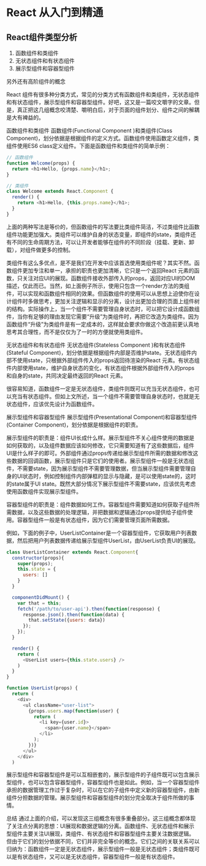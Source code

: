 # React 从入门到精通

## React组件类型分析

1. 函数组件和类组件
2. 无状态组件和有状态组件
3. 展示型组件和容器型组件

另外还有高阶组件的概念

React 组件有很多种分类方式，常见的分类方式有函数组件和类组件，无状态组件和有状态组件，展示型组件和容器型组件。好吧，这又是一篇咬文嚼字的文章。但是，真正把这几组概念咬清楚、嚼明白后，对于页面的组件划分、组件之间的解耦是大有裨益的。

函数组件和类组件
函数组件(Functional Component )和类组件(Class Component)，划分依据是根据组件的定义方式。函数组件使用函数定义组件，类组件使用ES6 class定义组件。下面是函数组件和类组件的简单示例：
```js
// 函数组件
function Welcome(props) {
  return <h1>Hello, {props.name}</h1>;
}

// 类组件
class Welcome extends React.Component {
  render() {
    return <h1>Hello, {this.props.name}</h1>;
  }
}
```
上面的两种写法是等价的，但函数组件的写法要比类组件简洁，不过类组件比函数组件功能更加强大。类组件可以维护自身的状态变量，即组件的state，类组件还有不同的生命周期方法，可以让开发者能够在组件的不同阶段（挂载、更新、卸载），对组件做更多的控制。

类组件有这么多优点，是不是我们在开发中应该首选使用类组件呢？其实不然。函数组件更加专注和单一，承担的职责也更加清晰，它只是一个返回React 元素的函数，只关注对应UI的展现。函数组件接收外部传入的props，返回对应UI的DOM描述，仅此而已。当然，如上面例子所示，使用只包含一个render方法的类组件，可以实现和函数组件相同的效果。但函数组件的使用可以从思想上迫使你在设计组件时多做思考，更加关注逻辑和显示的分离，设计出更加合理的页面上组件树的结构。实际操作上，当一个组件不需要管理自身状态时，可以把它设计成函数组件，当你有足够的理由发现它需要“升级”为类组件时，再把它改造为类组件。因为函数组件“升级”为类组件是有一定成本的，这样就会要求你做这个改造前更认真地思考其合理性，而不是仅仅为了一时的方便就使用类组件。

无状态组件和有状态组件
无状态组件(Stateless Component )和有状态组件(Stateful Component)，划分依据是根据组件内部是否维护state。无状态组件内部不使用state，只根据外部组件传入的props返回待渲染的React 元素。有状态组件内部使用state，维护自身状态的变化，有状态组件根据外部组件传入的props和自身的state，共同决定最终返回的React 元素。

很容易知道，函数组件一定是无状态组件，类组件则既可以充当无状态组件，也可以充当有状态组件。但如上文所述，当一个组件不需要管理自身状态时，也就是无状态组件，应该优先设计为函数组件。

展示型组件和容器型组件
展示型组件(Presentational Component)和容器型组件(Container Component)，划分依据是根据组件的职责。

展示型组件的职责是：组件UI长成什么样。展示型组件不关心组件使用的数据是如何获取的，以及组件数据应该如何修改，它只需要知道有了这些数据后，组件UI是什么样子的即可。外部组件通过props传递给展示型组件所需的数据和修改这些数据的回调函数，展示型组件只是它们的使用者。展示型组件一般是无状态组件，不需要state，因为展示型组件不需要管理数据，但当展示型组件需要管理自身的UI状态时，例如控制组件内部弹框的显示与隐藏，是可以使用state的，这时的state属于UI state。既然大部分情况下展示型组件不需要state，应该优先考虑使用函数组件实现展示型组件。

容器型组件的职责是：组件数据如何工作。容器型组件需要知道如何获取子组件所需数据，以及这些数据的处理逻辑，并把数据和逻辑通过props提供给子组件使用。容器型组件一般是有状态组件，因为它们需要管理页面所需数据。

例如，下面的例子中，UserListContainer是一个容器型组件，它获取用户列表数据，然后把用户列表数据传递给展示型组件UserList，由UserList负责UI的展现。

``` js
class UserListContainer extends React.Component{
  constructor(props){
    super(props);
    this.state = {
      users: []
    }
  }

  componentDidMount() {
    var that = this;
    fetch('/path/to/user-api').then(function(response) {
      response.json().then(function(data) {
        that.setState({users: data})
      });
    });
  }

  render() {
    return (
      <UserList users={this.state.users} />
    )
  }
}

function UserList(props) {
  return (
    <div>
      <ul className="user-list">
        {props.users.map(function(user) {
          return (
            <li key={user.id}>
              <span>{user.name}</span>
            </li>
          );
        })}
      </ul>
    </div>
  )
```


展示型组件和容器型组件是可以互相嵌套的，展示型组件的子组件既可以包含展示型组件，也可以包含容器型组件，容器型组件也是如此。例如，当一个容器型组件承担的数据管理工作过于复杂时，可以在它的子组件中定义新的容器型组件，由新组件分担数据的管理。展示型组件和容器型组件的划分完全取决于组件所做的事情。

总结
通过上面的介绍，可以发现这三组概念有很多重叠部分。这三组概念都体现了关注点分离的思想：UI展现和数据逻辑的分离。函数组件、无状态组件和展示型组件主要关注UI展现，类组件、有状态组件和容器型组件主要关注数据逻辑。但由于它们的划分依据不同，它们并非完全等价的概念。它们之间的关联关系可以归纳为：函数组件一定是无状态组件，展示型组件一般是无状态组件；类组件既可以是有状态组件，又可以是无状态组件，容器型组件一般是有状态组件。
